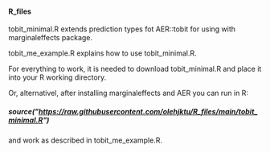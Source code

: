 #### R_files
tobit_minimal.R extends prediction types fot AER::tobit
for using with marginaleffects package.

tobit_me_example.R explains how to use tobit_minimal.R.

For everything to work, it is needed to download tobit_minimal.R
and place it into your R working directory.

Or, alternativel, after installing marginaleffects and AER
you can run in R:
##### source("https://raw.githubusercontent.com/olehjktu/R_files/main/tobit_minimal.R")

and work as described in tobit_me_example.R.

